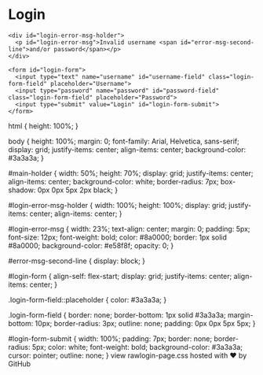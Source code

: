 <!DOCTYPE html>
<html lang="en">

<head>
  <meta charset="UTF-8">
  <meta name="viewport" content="width=device-width, initial-scale=1.0">
  <title>Login</title>
  <link rel="stylesheet" href="login-page.css">
  <script defer src="login-page.js"></script>
</head>

<body>
  <main id="main-holder">
    <h1 id="login-header">Login</h1>
    
    <div id="login-error-msg-holder">
      <p id="login-error-msg">Invalid username <span id="error-msg-second-line">and/or password</span></p>
    </div>
    
    <form id="login-form">
      <input type="text" name="username" id="username-field" class="login-form-field" placeholder="Username">
      <input type="password" name="password" id="password-field" class="login-form-field" placeholder="Password">
      <input type="submit" value="Login" id="login-form-submit">
    </form>
  
  </main>
</body>

</html>html {
  height: 100%;
}

body {
  height: 100%;
  margin: 0;
  font-family: Arial, Helvetica, sans-serif;
  display: grid;
  justify-items: center;
  align-items: center;
  background-color: #3a3a3a;
}

#main-holder {
  width: 50%;
  height: 70%;
  display: grid;
  justify-items: center;
  align-items: center;
  background-color: white;
  border-radius: 7px;
  box-shadow: 0px 0px 5px 2px black;
}

#login-error-msg-holder {
  width: 100%;
  height: 100%;
  display: grid;
  justify-items: center;
  align-items: center;
}

#login-error-msg {
  width: 23%;
  text-align: center;
  margin: 0;
  padding: 5px;
  font-size: 12px;
  font-weight: bold;
  color: #8a0000;
  border: 1px solid #8a0000;
  background-color: #e58f8f;
  opacity: 0;
}

#error-msg-second-line {
  display: block;
}

#login-form {
  align-self: flex-start;
  display: grid;
  justify-items: center;
  align-items: center;
}

.login-form-field::placeholder {
  color: #3a3a3a;
}

.login-form-field {
  border: none;
  border-bottom: 1px solid #3a3a3a;
  margin-bottom: 10px;
  border-radius: 3px;
  outline: none;
  padding: 0px 0px 5px 5px;
}

#login-form-submit {
  width: 100%;
  padding: 7px;
  border: none;
  border-radius: 5px;
  color: white;
  font-weight: bold;
  background-color: #3a3a3a;
  cursor: pointer;
  outline: none;
}
view rawlogin-page.css hosted with ❤ by GitHub
